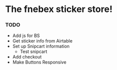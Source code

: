 # The fnebex sticker store!

### TODO

* Add js for BS
* Get sticker info from Airtable
* Set up Snipcart information
  * Test snipcart
* Add checkout
* Make Buttons Responsive